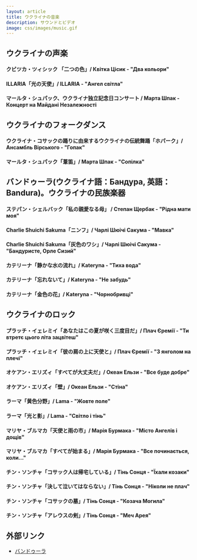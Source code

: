 ```yaml
---
layout: article
title: ウクライナの音楽
description: サウンドとビデオ
image: css/images/music.gif
---
```


## ウクライナの声楽

#### クビツカ・ツィシック 「二つの色」/ Квітка Цісик - "Два кольори"
<div class="lazyload">
<!--
<div class="video-container"><iframe src="http://www.youtube.com/embed/7-ml3FQhFv0?html5=1" frameborder="0"></iframe></div>
-->
</div>

#### ILLARIA「光の天使」/ ILLARIA - "Ангел світла"
<div class="lazyload">
<!--
<div class="video-container"><iframe src="http://www.youtube.com/embed/MZTID24oxBc?html5=1" frameborder="0"></iframe></div>
-->
</div>

#### マールタ・シュパック、ウクライナ独立記念日コンサート / Марта Шпак - Концерт на Майдані Незалежності
<div class="lazyload">
<!--
<div class="video-container"><iframe src="http://www.youtube.com/embed/BdjRCJrwlXI?html5=1" frameborder="0"></iframe></div>
-->
</div>

## ウクライナのフォークダンス

#### ウクライナ・コサックの踊りに由来するウクライナの伝統舞踊「ホパーク」/ Ансамбль Вірського - "Гопак"
<div class="lazyload">
<!--
<div class="video-container"><iframe src="http://www.youtube.com/embed/kQlJ6hWhqdY?html5=1" frameborder="0"></iframe></div>
-->
</div>

#### マールタ・シュパック「葦笛」/ Марта Шпак - "Сопілка"
<div class="lazyload">
<!--
<div class="video-container"><iframe src="http://www.youtube.com/embed/fPJR0lrYiWw?html5=1" frameborder="0"></iframe></div>
-->
</div>

## バンドゥーラ(ウクライナ語：Бандура, 英語：Bandura)。ウクライナの民族楽器

#### ステパン・シェルバック「私の親愛なる母」 / Степан Щербак - "Рідна мати моя"
<div class="lazyload">
<!--
<div class="video-container"><iframe src="http://www.youtube.com/embed/zJeBgeMcuyc?html5=1" frameborder="0"></iframe></div>
-->
</div>

#### Charlie Shuichi Sakuma「ニンフ」/ Чарлі Шюічі Сакума - "Мавка"
<div class="lazyload">
<!--
<div class="video-container"><iframe src="http://www.youtube.com/embed/Rd036czwmdo?html5=1" frameborder="0"></iframe></div>
-->
</div>

#### Charlie Shuichi Sakuma「灰色のワシ」/ Чарлі Шюічі Сакума - "Бандуристе, Орле Сизий"
<div class="lazyload">
<!--
<div class="video-container"><iframe src="http://www.youtube.com/embed/1p2trvjxFFg?html5=1" frameborder="0"></iframe></div>
-->
</div>

#### カテリーナ「静かな水の流れ」/ Kateryna - "Тиха вода"
<div class="lazyload">
<!--
<div class="video-container"><iframe src="http://www.youtube.com/embed/dauS4nXOLcE?html5=1" frameborder="0"></iframe></div><small>ホームページ http://www.kateryna-music.jp/</small>
-->
</div>

#### カテリーナ「忘れないて」/ Kateryna - "Не забудь"
<div class="lazyload">
<!--
<div class="video-container"><iframe src="http://www.youtube.com/embed/tlaMTzd4hJw?html5=1" frameborder="0"></iframe></div><small>ホームページ http://www.kateryna-music.jp/</small>
-->
</div>

#### カテリーナ「金色の花」/ Kateryna - "Чорнобривці"
<div class="lazyload">
<!--
<div class="video-container"><iframe src="http://www.youtube.com/embed/8Hjb17ecY6Y?html5=1" frameborder="0"></iframe></div><small>ホームページ http://www.kateryna-music.jp/</small>
-->
</div>

## ウクライナのロック

#### プラッチ・イェレミイ「あなたはこの夏が咲く三度目だ」/ Плач Єремії - "Ти втретє цього літа зацвітеш"
<div class="lazyload">
<!--
<div class="video-container"><iframe src="http://www.youtube.com/embed/ergjjMQywHU?html5=1" frameborder="0"></iframe></div>
-->
</div>

#### プラッチ・イェレミイ「彼の肩の上に天使と」/ Плач Єремії - "З янголом на плечі"
<div class="lazyload">
<!--
<div class="video-container"><iframe src="http://www.youtube.com/embed/NF1lvLLC0g8?html5=1" frameborder="0"></iframe></div>
-->
</div>

#### オケアン・エリズィ「すべてが大丈夫だ」/ Океан Ельзи - "Все буде добре"
<div class="lazyload">
<!--
<div class="video-container"><iframe src="http://www.youtube.com/embed/dL-9QgWyefw?html5=1" frameborder="0"></iframe></div><small>チャンネル https://www.youtube.com/user/okeanelzyofficial</small>
-->
</div>

#### オケアン・エリズィ「壁」/ Океан Ельзи - "Стіна"
<div class="lazyload">
<!--
<div class="video-container"><iframe src="http://www.youtube.com/embed/0a234Xn316Q?html5=1" frameborder="0"></iframe></div><small>チャンネル https://www.youtube.com/user/okeanelzyofficial</small>
-->
</div>

#### ラーマ「黄色分野」/ Lama - "Жовте поле"
<div class="lazyload">
<!--
<div class="video-container"><iframe src="http://www.youtube.com/embed/XmWzypWs8_M?html5=1" frameborder="0"></iframe></div><small>チャンネル https://www.youtube.com/user/lamaukraine</small>
-->
</div>

#### ラーマ「光と影」/ Lama - "Світло і тінь"
<div class="lazyload">
<!--
<div class="video-container"><iframe src="http://www.youtube.com/embed/tKPNSTiStMg?html5=1" frameborder="0"></iframe></div><small>チャンネル https://www.youtube.com/user/lamaukraine</small>
-->
</div>

#### マリヤ・ブルマカ「天使と雨の市」/ Марія Бурмака - "Місто Ангелів і дощів"
<div class="lazyload">
<!--
<div class="video-container"><iframe src="http://www.youtube.com/embed/wfOf_QSiO0M?html5=1" frameborder="0"></iframe></div><small>ホームページ http://www.burmaka.kiev.ua</small>
-->
</div>

#### マリヤ・ブルマカ「すべてが始まる」/ Марія Бурмака - "Все починається, коли..."
<div class="lazyload">
<!--
<div class="video-container"><iframe src="http://www.youtube.com/embed/eHydSFnmdFE?html5=1" frameborder="0"></iframe></div><small>ホームページ http://www.burmaka.kiev.ua</small>
-->
</div>

#### チン・ソンチャ「コサック人は帰宅している」/ Тінь Сонця - "Їхали козаки"
<div class="lazyload">
<!--
<div class="video-container"><iframe src="http://www.youtube.com/embed/uvixeSrM0RA?html5=1" frameborder="0"></iframe></div><small>ホームページ http://sunshadow.com.ua</small>
-->
</div>

#### チン・ソンチャ「決して泣いてはならない」/ Тінь Сонця - "Ніколи не плач"
<div class="lazyload">
<!--
<div class="video-container"><iframe src="http://www.youtube.com/embed/ooCcM7p6FQ0?html5=1" frameborder="0"></iframe></div><small>ホームページ http://sunshadow.com.ua</small>
-->
</div>

#### チン・ソンチャ「コサックの墓」/ Тінь Сонця - "Козача Могила"
<div class="lazyload">
<!--
<div class="video-container"><iframe src="http://www.youtube.com/embed/olBdX06BtQ8?html5=1" frameborder="0"></iframe></div><small>ホームページ http://sunshadow.com.ua</small>
-->
</div>

#### チン・ソンチャ「アレウスの剣」/ Тінь Сонця - "Меч Арея"
<div class="lazyload">
<!--
<div class="video-container"><iframe src="http://www.youtube.com/embed/plUPkvexQi4?html5=1" frameborder="0"></iframe></div><small>ホームページ http://sunshadow.com.ua</small>
-->
</div>

## 外部リンク

* <a href="http://ja.wikipedia.org/wiki/%E3%83%90%E3%83%B3%E3%83%89%E3%82%A5%E3%83%BC%E3%83%A9">バンドゥーラ</a>
